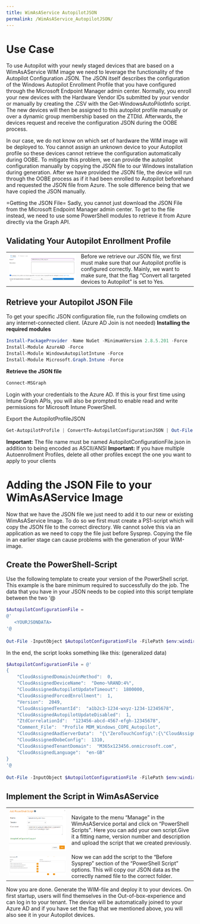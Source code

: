 ```yaml
---
title: WimAsAService AutopilotJSON
permalink: /WimAsAService_AutopilotJSON/
---
```


# Use Case

To use Autopilot with your newly staged devices that are based on a
WimAsAService WIM image we need to leverage the functionality of the
Autopilot Configuration JSON. The JSON itself describes the
configuration of the Windows Autopilot Enrollment Profile that you have
configured through the Microsoft Endpoint Manager admin center.
Normally, you enroll your new devices with the Hardware Vendor IDs
submitted by your vendor or manually by creating the .CSV with the
Get-WindowsAutoPilotInfo script. The new devices will then be assigned
to this autopilot profile manually or over a dynamic group membership
based on the ZTDId. Afterwards, the devices request and receive the
configuration JSON during the OOBE process.

In our case, we do not know on which set of hardware the WIM image will
be deployed to. You cannot assign an unknown device to your Autopilot
profile so these devices cannot retrieve the configuration automatically
during OOBE. To mitigate this problem, we can provide the autopilot
configuration manually by copying the JSON file to our Windows
installation during generation.
After we have provided the JSON file, the device will run through the
OOBE process as if it had been enrolled to Autopilot beforehand and
requested the JSON file from Azure. The sole difference being that we
have copied the JSON manually.

=Getting the JSON File= Sadly, you cannot just download the JSON File
from the Microsoft Endpoint Manager admin center. To get to the file
instead, we need to use some PowerShell modules to retrieve it from
Azure directly via the Graph API.

## Validating Your Autopilot Enrollment Profile

| | |
|---|---|
| ![AutopilotJSON](../Data/AutopilotJSON_001.png) | Before we retrieve our JSON file, we first must make sure that our Autopilot profile is configured correctly. Mainly, we want to make sure, that the flag “Convert all targeted devices to Autopilot” is set to Yes. |

## Retrieve your Autopilot JSON File

To get your specific JSON configuration file, run the following cmdlets
on any internet-connected client. (Azure AD Join is not needed)
**Installing the required modules**

``` PowerShell
Install-PackageProvider -Name NuGet -MinimumVersion 2.8.5.201 -Force
Install-Module AzureAD -Force
Install-Module WindowsAutopilotIntune -Force
Install-Module Microsoft.Graph.Intune -Force
```


**Retrieve the JSON file**

``` PowerShell
Connect-MSGraph
```


Login with your credentials to the Azure AD. If this is your first time
using Intune Graph APIs, you will also be prompted to enable read and
write permissions for Microsoft Intune PowerShell.

Export the AutopilotProfileJSON

``` PowerShell
Get-AutopilotProfile | ConvertTo-AutopilotConfigurationJSON | Out-File C:\Temp\AutopilotConfigurationFile.json -Encoding ASCII
```



**Important:** The file name must be named
AutopilotConfigurationFile.json in addition to being encoded as
ASCII/ANSI
**Important:** If you have multiple Autoenrollment Profiles, delete all
other profiles except the one you want to apply to your clients

# Adding the JSON File to your WimAsAService Image

Now that we have the JSON file we just need to add it to our new or
existing WimAsAService Image. To do so we first must create a PS1-script
which will copy the JSON file to the correct directory. We cannot solve
this via an application as we need to copy the file just before Sysprep.
Copying the file in an earlier stage can cause problems with the
generation of your WIM-image.

## Create the PowerShell-Script

Use the following template to create your version of the PowerShell
script. This example is the bare minimum required to successfully do the
job. The data that you have in your JSON needs to be copied into this
script template between the two ‘@

``` PowerShell
$AutopilotConfigurationFile =
@'
   <YOURJSONDATA>
'@

Out-File -InputObject $AutopilotConfigurationFile -FilePath $env:windir\Provisioning\Autopilot\AutopilotConfigurationFile.json -Encoding ASCII
```


In the end, the script looks something like this: (generalized data)

``` PowerShell
$AutopilotConfigurationFile = @'
{
    "CloudAssignedDomainJoinMethod":  0,
    "CloudAssignedDeviceName":  "Demo-%RAND:4%",
    "CloudAssignedAutopilotUpdateTimeout":  1800000,
    "CloudAssignedForcedEnrollment":  1,
    "Version":  2049,
    "CloudAssignedTenantId":  "a1b2c3-1234-wxyz-1234-12345678",
    "CloudAssignedAutopilotUpdateDisabled":  1,
    "ZtdCorrelationId":  "123456-abcd-4567-efgh-12345678",
    "Comment_File":  "Profile MDM_Windows_COPE_Autopilot",
    "CloudAssignedAadServerData":  "{\"ZeroTouchConfig\":{\"CloudAssignedTenantUpn\":\"\",\"ForcedEnrollment\":1,\"CloudAssignedTenantDomain\":\"M365x123456.onmicrosoft.com\"}}",
    "CloudAssignedOobeConfig":  1310,
    "CloudAssignedTenantDomain":  "M365x123456.onmicrosoft.com",
    "CloudAssignedLanguage":  "en-GB"
}
'@

Out-File -InputObject $AutopilotConfigurationFile -FilePath $env:windir\Provisioning\Autopilot\AutopilotConfigurationFile.json -Encoding ASCII
```

## Implement the Script in WimAsAService
| | |
|---|---|
| ![AutopilotJSON](../Data/AutopilotJSON_002.png) | Navigate to the menu “Manage” in the WimAsAService portal and click on “PowerShell Scripts”. Here you can add your own script.Give it a fitting name, version number and description and upload the script that we created previously.
| ![AutopilotJSON](../Data/AutopilotJSON_003.png) | Now we can add the script to the “Before Sysprep” section of the “PowerShell Script” options. This will copy our JSON data as the correctly named file to the correct folder.

Now you are done. Generate the WIM-file and deploy it to your devices.
On first startup, users will find themselves in the
Out-of-box-experience and can log in to your tenant. The device will be
automatically joined to your Azure AD and if you have set the flag that
we mentioned above, you will also see it in your Autopilot devices.